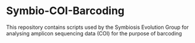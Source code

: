 # Symbio-COI-Barcoding
This repository contains scripts used by the Symbiosis Evolution Group for analysing amplicon sequencing data (COI) for the purpose of barcoding
